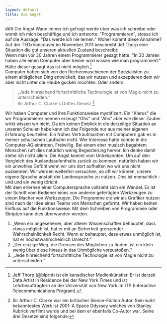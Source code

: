 ```yaml
---
layout: default
title: Die Angst
---
```


##<a name="11"></a>5 Die Angst
Wann immer ich gefragt werde über was ich schreibe oder womit ich mich beschäftige und ich antworte: "Programmieren", stosse ich auf die Aussage: "Das werde ich nie lernen." Woher kommt diese Annahme?  
Auf der TEDxVancouver im November 2011 beschreibt Jef Thorp eine Situation die gut unseren aktuellen Zustand beschreibt:  
Wenn man vor 30 Jahren einem Programmierer gesagt hätte: "In 30 Jahren haben alle einen Computer aber keiner wird wissen wie man programmiert." Hätte dieser gesagt das ist nicht möglich.[^jt]  
Computer haben sich von den Rechenmaschienen der Spezialisten zu einem alltäglichen Ding entwickelt, das wir nutzen und akzeptieren dem wir aber nicht unter die Haube gucken möchten.
Oder anders.  

> „Jede hinreichend fortschrittliche Technologie ist von Magie nicht zu unterscheiden.“  
> Sir Arthur C. Clarke's Drittes Gesetz [^sacc]  

Wir haben Computer und ihre Funktionsweise mystifizert. Ein "Klerus" die wir Programmierer nennen erzeugt "Ohs" und "Ahs" aber wie dieser Zauber wirkt wissen wir nicht. Da ich keinen Einblick in die derzeitige Situation an unseren Schulen habe kann ich das Folgende nur aus meiner eigenen Erfahrung beurteilen. Ein frühes Vertrautmachen mit Computern gab es in meiner schulischen Laufbahn nicht. Wer Interesse hatte konnte in die Computer-AG eintreten. Freiwillig. Bei einem eher musisch begabtem Menschen ruft dies natürlich wenig Begeisterung hervor. Ich denke damit stehe ich nicht allein. Die Angst kommt vom Unbekannten. Um auf den Vergleich des Auslandsaufenthalts zurück zu kommen, natürlich haben wir ein unwohles Gefühl wenn wir uns dort aufhalten wo wir uns nicht auskennen. Wir werden weiterhin versuchen, so oft wir können, unsere eigene Sprache anstatt der Landessprache zu nutzen. Dies ist menschlich - und und ein wenig töricht.  
Mit dem erlernen einer Computersprache vollzieht sich ein Wandel. Es ist der Schritt vom Bediener eines von anderen gefertigten Werkzeugen zu einem Macher von Werkzeugen. Die Programme die wir als Grafiker nutzen sind nach der Idee eines Teams von Menschen geformt. Wir haben keinen Einfluss auf die Funktionsweise. Mit dem Schreiben von Programmen oder Skripten kann dies überwunden werden.    

[^jt]: Jeff Thorp (@blprnt) ist ein kanadischer Medienkünstler. Er ist derzeit Data Artist in Residence bei der New York Times und ist Lehrbeauftragtern an der Universität von New York im ITP (Interactive Telecommunications Program).  
[^sacc]: Sir Arthur C. Clarke war ein britischer Sience-Fiction Autor. Sein wohl bekanntestes Werk ist 2001: A Space Odyssey welches von Stanley Kubrick verfilmt wurde und bei dem er ebenfalls Co-Autor war. Seine drei Gesetze sind folgende:  
1. „Wenn ein angesehener, aber älterer Wissenschaftler behauptet, dass etwas möglich ist, hat er mit an Sicherheit grenzender Wahrscheinlichkeit Recht. Wenn er behauptet, dass etwas unmöglich ist, hat er höchstwahrscheinlich Unrecht.“  
2. „Der einzige Weg, die Grenzen des Möglichen zu finden, ist ein klein wenig über diese hinaus in das Unmögliche vorzustoßen.“  
3. „Jede hinreichend fortschrittliche Technologie ist von Magie nicht zu unterscheiden.“  